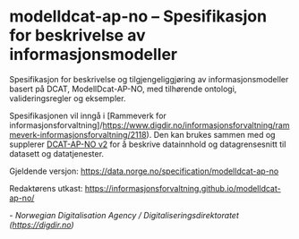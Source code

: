 # modelldcat-ap-no – Spesifikasjon for beskrivelse av informasjonsmodeller

Spesifikasjon for beskrivelse og tilgjengeliggjøring av informasjonsmodeller basert på DCAT, ModellDcat-AP-NO, med tilhørende ontologi, valideringsregler og eksempler.

Spesifikasjonen vil inngå i [Rammeverk for informasjonsforvaltning]/https://www.digdir.no/informasjonsforvaltning/rammeverk-informasjonsforvaltning/2118). Den kan brukes sammen med og supplerer [DCAT-AP-NO v2](https://data.norge.no/specification/dcat-ap-no/) for å beskrive datainnhold og datagrensesnitt til datasett og datatjenester.

Gjeldende versjon: https://data.norge.no/specification/modelldcat-ap-no

Redaktørens utkast: https://informasjonsforvaltning.github.io/modelldcat-ap-no/  


\- _Norwegian Digitalisation Agency / Digitaliseringsdirektoratet (https://digdir.no)_
